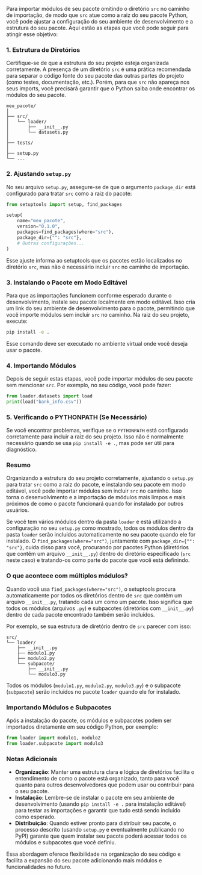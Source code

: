 Para importar módulos de seu pacote omitindo o diretório `src` no caminho de importação, de modo que `src` atue como a raiz do seu pacote Python, você pode ajustar a configuração do seu ambiente de desenvolvimento e a estrutura do seu pacote. Aqui estão as etapas que você pode seguir para atingir esse objetivo:

### 1. Estrutura de Diretórios

Certifique-se de que a estrutura do seu projeto esteja organizada corretamente. A presença de um diretório `src` é uma prática recomendada para separar o código fonte do seu pacote das outras partes do projeto (como testes, documentação, etc.). Porém, para que `src` não apareça nos seus imports, você precisará garantir que o Python saiba onde encontrar os módulos do seu pacote.

```
meu_pacote/
│
├── src/
│   └── loader/
│       ├── __init__.py
│       └── datasets.py
│
├── tests/
│
├── setup.py
└── ...
```

### 2. Ajustando `setup.py`

No seu arquivo `setup.py`, assegure-se de que o argumento `package_dir` está configurado para tratar `src` como a raiz do pacote:

```python
from setuptools import setup, find_packages

setup(
    name="meu_pacote",
    version="0.1.0",
    packages=find_packages(where="src"),
    package_dir={"": "src"},
    # Outras configurações...
)
```

Esse ajuste informa ao setuptools que os pacotes estão localizados no diretório `src`, mas não é necessário incluir `src` no caminho de importação.

### 3. Instalando o Pacote em Modo Editável

Para que as importações funcionem conforme esperado durante o desenvolvimento, instale seu pacote localmente em modo editável. Isso cria um link do seu ambiente de desenvolvimento para o pacote, permitindo que você importe módulos sem incluir `src` no caminho. Na raiz do seu projeto, execute:

```bash
pip install -e .
```

Esse comando deve ser executado no ambiente virtual onde você deseja usar o pacote.

### 4. Importando Módulos

Depois de seguir estas etapas, você pode importar módulos do seu pacote sem mencionar `src`. Por exemplo, no seu código, você pode fazer:

```python
from loader.datasets import load
print(load("bank_info.csv"))
```

### 5. Verificando o PYTHONPATH (Se Necessário)

Se você encontrar problemas, verifique se o `PYTHONPATH` está configurado corretamente para incluir a raiz do seu projeto. Isso não é normalmente necessário quando se usa `pip install -e .`, mas pode ser útil para diagnóstico.

### Resumo

Organizando a estrutura do seu projeto corretamente, ajustando o `setup.py` para tratar `src` como a raiz do pacote, e instalando seu pacote em modo editável, você pode importar módulos sem incluir `src` no caminho. Isso torna o desenvolvimento e a importação de módulos mais limpos e mais próximos de como o pacote funcionará quando for instalado por outros usuários.




Se você tem vários módulos dentro da pasta `loader` e está utilizando a configuração no seu `setup.py` como mostrado, todos os módulos dentro da pasta `loader` serão incluídos automaticamente no seu pacote quando ele for instalado. O `find_packages(where="src")`, juntamente com `package_dir={"": "src"}`, cuida disso para você, procurando por pacotes Python (diretórios que contêm um arquivo `__init__.py`) dentro do diretório especificado (`src` neste caso) e tratando-os como parte do pacote que você está definindo.

### O que acontece com múltiplos módulos?

Quando você usa `find_packages(where="src")`, o setuptools procura automaticamente por todos os diretórios dentro de `src` que contêm um arquivo `__init__.py`, tratando cada um como um pacote. Isso significa que todos os módulos (arquivos `.py`) e subpacotes (diretórios com `__init__.py`) dentro de cada pacote encontrado também serão incluídos.

Por exemplo, se sua estrutura de diretório dentro de `src` parecer com isso:

```
src/
└── loader/
    ├── __init__.py
    ├── modulo1.py
    ├── modulo2.py
    └── subpacote/
        ├── __init__.py
        └── modulo3.py
```

Todos os módulos (`modulo1.py`, `modulo2.py`, `modulo3.py`) e o subpacote (`subpacote`) serão incluídos no pacote `loader` quando ele for instalado.

### Importando Módulos e Subpacotes

Após a instalação do pacote, os módulos e subpacotes podem ser importados diretamente em seu código Python, por exemplo:

```python
from loader import modulo1, modulo2
from loader.subpacote import modulo3
```

### Notas Adicionais

- **Organização**: Manter uma estrutura clara e lógica de diretórios facilita o entendimento de como o pacote está organizado, tanto para você quanto para outros desenvolvedores que podem usar ou contribuir para o seu pacote.
- **Instalação**: Lembre-se de instalar o pacote em seu ambiente de desenvolvimento (usando `pip install -e .` para instalação editável) para testar as importações e garantir que tudo está sendo incluído como esperado.
- **Distribuição**: Quando estiver pronto para distribuir seu pacote, o processo descrito (usando `setup.py` e eventualmente publicando no PyPI) garante que quem instalar seu pacote poderá acessar todos os módulos e subpacotes que você definiu.

Essa abordagem oferece flexibilidade na organização do seu código e facilita a expansão do seu pacote adicionando mais módulos e funcionalidades no futuro.